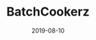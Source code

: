---
title: "BatchCookerz"
order: 2
date: "2019-08-10"
description: "Responsive webdesign I made for the final project of my 'The Hacking Project' bootcamp"
featuredImage: ../images/batch-cookerz.jpg
url: "http://batchcookerz.fr"
tags: ["visual identity", "webdesign", "html", "scss", "bootstrap", "ruby"]
---